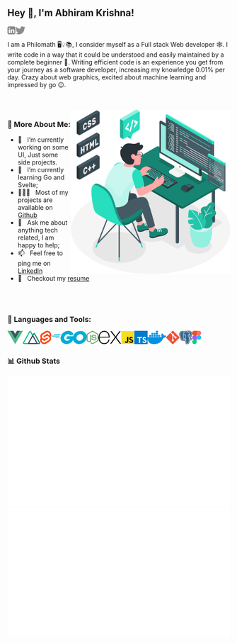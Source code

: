 ## Hey 👋, I'm Abhiram Krishna!

<a href='https://www.linkedin.com/in/abhiram-krishna/'><img align='left' alt="linkedin" src="https://github.com/AbhiramKrishnaM/AbhiramKrishnaM/blob/master/assets/linkedin.svg" height='18px'/></a>
<a href='https://twitter.com/AbhiramKrishnaM'><img align='left' alt="twitter" src="https://github.com/AbhiramKrishnaM/AbhiramKrishnaM/blob/master/assets/twitter.svg" height='18px'/></a>
<br/>

I am a Philomath 🖥️💡📚, I consider myself as a Full stack Web developer 🕸️. I write code in a way that it could be understood and easily maintained by a complete beginner 👶. Writing efficient code is an experience you get from your journey as a software developer, increasing my knowledge 0.01% per day. Crazy about web graphics, excited about machine learning and impressed by go 😉.

<br/>
<br/>

<img align="right" alt="SVG" src="https://github.com/AbhiramKrishnaM/AbhiramKrishnaM/blob/master/assets/coding.svg" width="360px" />
  
### 🧐 More About Me:

- 🔭 &nbsp; I’m currently working on some UI, Just some side projects.
- 🌱 &nbsp; I’m currently learning Go and Svelte;
- 👨🏻‍💻 &nbsp; Most of my projects are available on [Github](https://github.com/AbhiramKrishnaM?tab=repositories)
- 💬 &nbsp; Ask me about anything tech related, I am happy to help;
- 📫 &nbsp; Feel free to ping me on [LinkedIn](https://www.linkedin.com/in/abhiram-krishna/)
- 📝 &nbsp; Checkout my [resume](https://drive.google.com/file/d/1oNDNq2zxZLuMA9rGPxsGKGx_avlUA9yQ/view?usp=sharing)
  <br>
  <br>
  <br>
  <br>

### 🔨 Languages and Tools:

<a href="https://vuejs.org/" target="_blank"> <img align="left" src="https://github.com/AbhiramKrishnaM/AbhiramKrishnaM/blob/master/icons/vuejs.png" alt="pytorch" height="30px"/> </a>
<a href="https://nuxtjs.org/" target="_blank"> <img align="left" src="https://github.com/AbhiramKrishnaM/AbhiramKrishnaM/blob/master/icons/nuxtjs.png" alt="tensorflow" height="30px"/> </a>
<a href="https://svelte.dev/" target="_blank"><img align="left" alt="Python" height ="30px" src="https://github.com/AbhiramKrishnaM/AbhiramKrishnaM/blob/master/icons/svelte.png"></a>
<a href="https://go.dev/" target="_blank"> <img align="left" alt="Android" height ="30px" src="https://github.com/AbhiramKrishnaM/AbhiramKrishnaM/blob/master/icons/go.png"> </a>
<a href="https://nodejs.dev/" target="_blank"><img align="left" alt="Kotlin" height ="30px" src="https://github.com/AbhiramKrishnaM/AbhiramKrishnaM/blob/master/icons/node.png"></a>
<a href="https://expressjs.com/" target="_blank"><img align="left" alt="Java" height ="30px" src="https://github.com/AbhiramKrishnaM/AbhiramKrishnaM/blob/master/icons/express.png"></a>
<a href="https://developer.mozilla.org/en-US/docs/Web/JavaScript" target="_blank"> <img align="left" src="https://github.com/AbhiramKrishnaM/AbhiramKrishnaM/blob/master/icons/javascript.png" alt="firebase" height ="30px"/> </a>
<a href="https://www.typescriptlang.org/" target="_blank"> <img align="left" alt="JavaScript" height ="30px"  src="https://github.com/AbhiramKrishnaM/AbhiramKrishnaM/blob/master/icons/typescript.png"> </a>
<a href="https://www.docker.com/" target="_blank"><img align="left" alt="Typescirpt" height ="30px" src="https://github.com/AbhiramKrishnaM/AbhiramKrishnaM/blob/master/icons/docker.png"></a>
<a href="https://git-scm.com/" target="_blank"> <img align="left" alt="React" height ="30px" src="https://github.com/AbhiramKrishnaM/AbhiramKrishnaM/blob/master/icons/git.png"></a>
<a href="https://www.postgresql.org/" target="_blank"><img align="left" alt="Node.js" height ="30px" src="https://github.com/AbhiramKrishnaM/AbhiramKrishnaM/blob/master/icons/postgres.png"></a>
<a href="https://www.figma.com" target="_blank"> <img src="https://github.com/AbhiramKrishnaM/AbhiramKrishnaM/blob/master/icons/figma.png" align="left" alt="git" height='30px'/> </a>

<br>
<br>

### 📊 Github Stats

<a href='https://github.com/rahul-jha98/github-stats-transparent'>
  
![Stats Overview](https://raw.githubusercontent.com/rahul-jha98/github-stats-transparent/output/generated/overview.svg)
![Most Used Languages](https://raw.githubusercontent.com/rahul-jha98/github-stats-transparent/output/generated/languages.svg)

</a>

<br>

<!-- ### 🛠️ My Projects

<a href="https://github.com/rahul-jha98/Artistify.ai" target="_blank"> <img alt="artistify" src="./projects/artistify.svg" height="68" align="left"> </a>
<a href="https://github.com/rahul-jha98/sheets-database" target="_blank"> <img alt="sheetsdatabase" src="./projects/sheetsdatabase.svg"  height="68" align="left"> </a>
<a href="https://github.com/rahul-jha98/README_icons" target="_blank"> <img alt="readmeicons" src="./projects/readmeicons.svg" height="68" align="left"> </a>
<a href="https://github.com/rahul-jha98/PasswordKeeper" target="_blank"> <img alt="passwordkeeper" src="./projects/passwordkeeper.svg" height="68" align="left"> </a> -->
